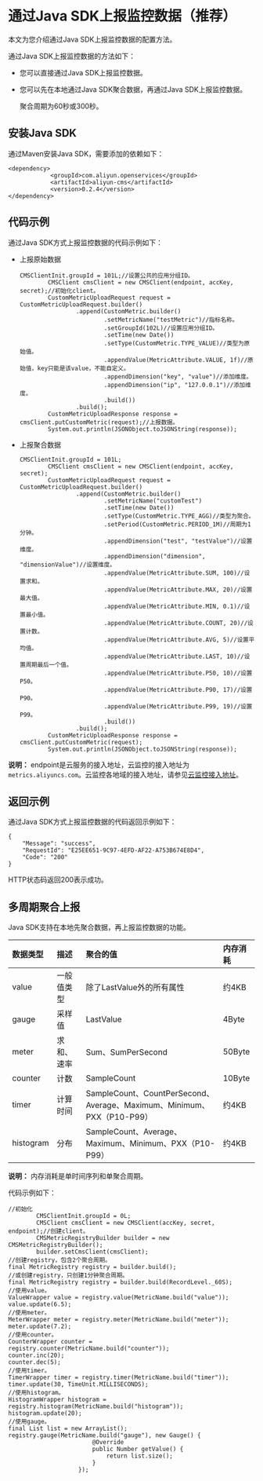 # 通过Java SDK上报监控数据（推荐）

本文为您介绍通过Java SDK上报监控数据的配置方法。

通过Java SDK上报监控数据的方法如下：

-   您可以直接通过Java SDK上报监控数据。
-   您可以先在本地通过Java SDK聚合数据，再通过Java SDK上报监控数据。

    聚合周期为60秒或300秒。


## 安装Java SDK

通过Maven安装Java SDK，需要添加的依赖如下：

```
<dependency>
            <groupId>com.aliyun.openservices</groupId>
            <artifactId>aliyun-cms</artifactId>
            <version>0.2.4</version>
</dependency>
```

## 代码示例

通过Java SDK方式上报监控数据的代码示例如下：

-   上报原始数据

    ```
    CMSClientInit.groupId = 101L;//设置公共的应用分组ID。
            CMSClient cmsClient = new CMSClient(endpoint, accKey, secret);//初始化client。
            CustomMetricUploadRequest request = CustomMetricUploadRequest.builder()
                    .append(CustomMetric.builder()
                            .setMetricName("testMetric")//指标名称。
                            .setGroupId(102L)//设置应用分组ID。
                            .setTime(new Date())
                            .setType(CustomMetric.TYPE_VALUE)//类型为原始值。
                            .appendValue(MetricAttribute.VALUE, 1f)//原始值，key只能是该value，不能自定义。
                            .appendDimension("key", "value")//添加维度。
                            .appendDimension("ip", "127.0.0.1")//添加维度。
                            .build())
                    .build();
            CustomMetricUploadResponse response = cmsClient.putCustomMetric(request);//上报数据。
            System.out.println(JSONObject.toJSONString(response));
    ```

-   上报聚合数据

    ```
    CMSClientInit.groupId = 101L;
            CMSClient cmsClient = new CMSClient(endpoint, accKey, secret);
            CustomMetricUploadRequest request = CustomMetricUploadRequest.builder()
                    .append(CustomMetric.builder()
                            .setMetricName("customTest")
                            .setTime(new Date())
                            .setType(CustomMetric.TYPE_AGG)//类型为聚合。
                            .setPeriod(CustomMetric.PERIOD_1M)//周期为1分钟。
                            .appendDimension("test", "testValue")//设置维度。
                            .appendDimension("dimension", "dimensionValue")//设置维度。
                            .appendValue(MetricAttribute.SUM, 100)//设置求和。
                            .appendValue(MetricAttribute.MAX, 20)//设置最大值。
                            .appendValue(MetricAttribute.MIN, 0.1)//设置最小值。
                            .appendValue(MetricAttribute.COUNT, 20)//设置计数。
                            .appendValue(MetricAttribute.AVG, 5)//设置平均值。
                            .appendValue(MetricAttribute.LAST, 10)//设置周期最后一个值。
                            .appendValue(MetricAttribute.P50, 10)//设置P50。
                            .appendValue(MetricAttribute.P90, 17)//设置P90。
                            .appendValue(MetricAttribute.P99, 19)//设置P99。
                            .build())
                    .build();
            CustomMetricUploadResponse response = cmsClient.putCustomMetric(request);
            System.out.println(JSONObject.toJSONString(response));
    ```


**说明：** endpoint是云服务的接入地址，云监控的接入地址为`metrics.aliyuncs.com`。云监控各地域的接入地址，请参见[云监控接入地址](/cn.zh-CN/API参考/调用API.md)。

## 返回示例

通过Java SDK方式上报监控数据的代码返回示例如下：

```
{
    "Message": "success",
    "RequestId": "E25EE651-9C97-4EFD-AF22-A753B674E8D4",
    "Code": "200"
}
```

HTTP状态码返回200表示成功。

## 多周期聚合上报

Java SDK支持在本地先聚合数据，再上报监控数据的功能。

|数据类型|描述|聚合的值|内存消耗|
|:---|:-|:---|:---|
|value|一般值类型|除了LastValue外的所有属性|约4KB|
|gauge|采样值|LastValue|4Byte|
|meter|求和、速率|Sum、SumPerSecond|50Byte|
|counter|计数|SampleCount|10Byte|
|timer|计算时间|SampleCount、CountPerSecond、Average、Maximum、Minimum、PXX（P10-P99）|约4KB|
|histogram|分布|SampleCount、Average、Maximum、Minimum、PXX（P10-P99）|约4KB|

**说明：** 内存消耗是单时间序列和单聚合周期。

代码示例如下：

```
//初始化
        CMSClientInit.groupId = 0L;
        CMSClient cmsClient = new CMSClient(accKey, secret, endpoint);//创建client。
        CMSMetricRegistryBuilder builder = new CMSMetricRegistryBuilder();
        builder.setCmsClient(cmsClient);
//创建registry，包含2个聚合周期。
final MetricRegistry registry = builder.build();
//或创建registry，只创建1分钟聚合周期。
final MetricRegistry registry = builder.build(RecordLevel._60S);
//使用value。
ValueWrapper value = registry.value(MetricName.build("value"));
value.update(6.5);
//使用meter。
MeterWrapper meter = registry.meter(MetricName.build("meter"));
meter.update(7.2);
//使用counter。
CounterWrapper counter = registry.counter(MetricName.build("counter"));
counter.inc(20);
counter.dec(5);
//使用timer。
TimerWrapper timer = registry.timer(MetricName.build("timer"));
timer.update(30, TimeUnit.MILLISECONDS);
//使用histogram。
HistogramWrapper histogram = registry.histogram(MetricName.build("histogram"));
histogram.update(20);
//使用gauge。
final List list = new ArrayList();
registry.gauge(MetricName.build("gauge"), new Gauge() {
                        @Override
                        public Number getValue() {
                            return list.size();
                        }
                    });
```

